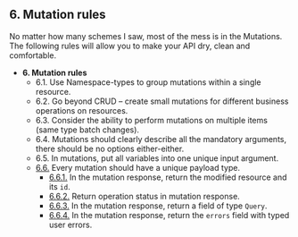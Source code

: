 ## 6. Mutation rules

No matter how many schemes I saw, most of the mess is in the Mutations. The following rules will allow you to make your API dry, clean and comfortable.

- **6. Mutation rules** 
  - 6.1. Use Namespace-types to group mutations within a single resource.
  - 6.2. Go beyond CRUD – create small mutations for different business operations on resources.
  - 6.3. Consider the ability to perform mutations on multiple items (same type batch changes).
  - 6.4. Mutations should clearly describe all the mandatory arguments, there should be no options either-either.
  - 6.5. In mutations, put all variables into one unique input argument.
  - [6.6.](./6.6-payload.md) Every mutation should have a unique payload type. 
    - [6.6.1.](./6.6.1-payload-record.md) In the mutation response, return the modified resource and its `id`.
    - [6.6.2.](./6.6.2-payload-status.md) Return operation status in mutation response.
    - [6.6.3.](./6.6.3-payload-query.md) In the mutation response, return a field of type `Query`.
    - [6.6.4.](./6.6.4-payload-errors.md) In the mutation response, return the `errors` field with typed user errors.
